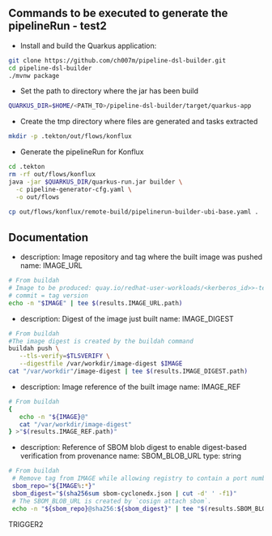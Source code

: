## Commands to be executed to generate the pipelineRun - test2

- Install and build the Quarkus application: 
```bash
git clone https://github.com/ch007m/pipeline-dsl-builder.git
cd pipeline-dsl-builder
./mvnw package
```

- Set the path to directory where the jar has been build
```bash
QUARKUS_DIR=$HOME/<PATH_TO>/pipeline-dsl-builder/target/quarkus-app
```

- Create the tmp directory where files are generated and tasks extracted
```bash
mkdir -p .tekton/out/flows/konflux
```

- Generate the pipelineRun for Konflux
```bash
cd .tekton
rm -rf out/flows/konflux
java -jar $QUARKUS_DIR/quarkus-run.jar builder \
  -c pipeline-generator-cfg.yaml \
  -o out/flows
  
cp out/flows/konflux/remote-build/pipelinerun-builder-ubi-base.yaml .
```

## Documentation

- description: Image repository and tag where the built image was pushed
  name: IMAGE_URL
```bash
# From buildah
# Image to be produced: quay.io/redhat-user-workloads/<kerberos_id>>-tenant/<application_name>/<component_name>:commit
# commit = tag version
echo -n "$IMAGE" | tee $(results.IMAGE_URL.path)
```

- description: Digest of the image just built
  name: IMAGE_DIGEST

```bash
# From buildah
#The image digest is created by the buildah command
buildah push \
   --tls-verify=$TLSVERIFY \
   --digestfile /var/workdir/image-digest $IMAGE
cat "/var/workdir"/image-digest | tee $(results.IMAGE_DIGEST.path)
```

- description: Image reference of the built image
  name: IMAGE_REF
```bash
# From buildah
{
   echo -n "${IMAGE}@"
   cat "/var/workdir/image-digest"
} >"$(results.IMAGE_REF.path)"
```

- description: Reference of SBOM blob digest to enable digest-based verification
  from provenance
  name: SBOM_BLOB_URL
  type: string
```bash
# From buildah
 # Remove tag from IMAGE while allowing registry to contain a port number.
 sbom_repo="${IMAGE%:*}"
 sbom_digest="$(sha256sum sbom-cyclonedx.json | cut -d' ' -f1)"
 # The SBOM_BLOB_URL is created by `cosign attach sbom`.
 echo -n "${sbom_repo}@sha256:${sbom_digest}" | tee "$(results.SBOM_BLOB_URL.path)"
```

TRIGGER2